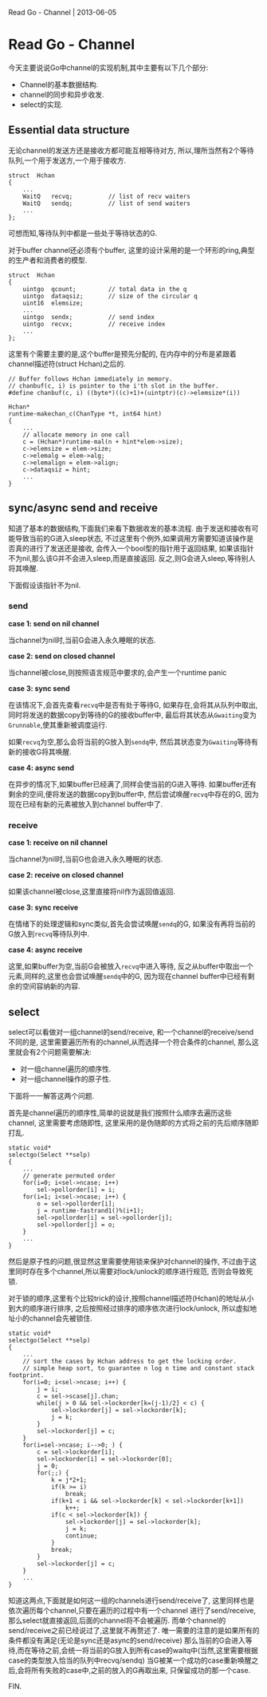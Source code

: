 Read Go - Channel | 2013-06-05
# Read Go - Channel

今天主要说说Go中channel的实现机制,其中主要有以下几个部分:

- Channel的基本数据结构.
- channel的同步和异步收发.
- select的实现.

## Essential data structure



无论channel的发送方还是接收方都可能互相等待对方,
所以,理所当然有2个等待队列,一个用于发送方,一个用于接收方.

~~~ 
struct	Hchan
{
	...
	WaitQ	recvq;			// list of recv waiters
	WaitQ	sendq;			// list of send waiters
	...
};
~~~
可想而知,等待队列中都是一些处于等待状态的G.

对于buffer channel还必须有个buffer,
这里的设计采用的是一个环形的ring,典型的生产者和消费者的模型.

~~~ 
struct	Hchan
{
	uintgo	qcount;			// total data in the q
	uintgo	dataqsiz;		// size of the circular q
	uint16	elemsize;
	...
	uintgo	sendx;			// send index
	uintgo	recvx;			// receive index
	...
};
~~~
这里有个需要主要的是,这个buffer是预先分配的,
在内存中的分布是紧跟着channel描述符(struct Hchan)之后的.

~~~ 
// Buffer follows Hchan immediately in memory.
// chanbuf(c, i) is pointer to the i'th slot in the buffer.
#define chanbuf(c, i) ((byte*)((c)+1)+(uintptr)(c)->elemsize*(i))

Hchan*
runtime·makechan_c(ChanType *t, int64 hint)
{
	...
	// allocate memory in one call
	c = (Hchan*)runtime·mal(n + hint*elem->size);
	c->elemsize = elem->size;
	c->elemalg = elem->alg;
	c->elemalign = elem->align;
	c->dataqsiz = hint;
	...
}
~~~

## sync/async send and receive



知道了基本的数据结构,下面我们来看下数据收发的基本流程.
由于发送和接收有可能导致当前的G进入sleep状态,
不过这里有个例外,如果调用方需要知道该操作是否真的进行了发送还是接收,
会传入一个bool型的指针用于返回结果,
如果该指针不为nil,那么该G并不会进入sleep,而是直接返回.
反之,则G会进入sleep,等待别人将其唤醒.

下面假设该指针不为nil.

### send



**case 1: send on nil channel**

当channel为nil时,当前G会进入永久睡眠的状态.

**case 2: send on closed channel**

当channel被close,则按照语言规范中要求的,会产生一个runtime panic

**case 3: sync send**

在该情况下,会首先查看`recvq`中是否有处于等待G,
如果存在,会将其从队列中取出,同时将发送的数据copy到等待的G的接收buffer中,
最后将其状态从`Gwaiting`变为`Grunnable`,使其重新被调度运行.

如果`recvq`为空,那么会将当前的G放入到`sendq`中,
然后其状态变为`Gwaiting`等待有新的接收G将其唤醒.

**case 4: async send**

在异步的情况下,如果buffer已经满了,同样会使当前的G进入等待.
如果buffer还有剩余的空间,便将发送的数据copy到buffer中,
然后尝试唤醒`recvq`中存在的G, 因为现在已经有新的元素被放入到channel buffer中了.

### receive



**case 1: receive on nil channel**

当channel为nil时,当前G也会进入永久睡眠的状态.

**case 2: receive on closed channel**

如果该channel被close,这里直接将nil作为返回值返回.

**case 3: sync receive**

在情绪下的处理逻辑和sync类似,首先会尝试唤醒`sendq`的G,
如果没有再将当前的G放入到`recvq`等待队列中.

**case 4: async receive**

这里,如果buffer为空,当前G会被放入`recvq`中进入等待,
反之从buffer中取出一个元素,同样的,这里也会尝试唤醒`sendq`中的G,
因为现在channel buffer中已经有剩余的空间容纳新的内容.

## select



select可以看做对一组channel的send/receive,
和一个channel的receive/send不同的是,
这里需要遍历所有的channel,从而选择一个符合条件的channel,
那么这里就会有2个问题需要解决:

- 对一组channel遍历的顺序性.
- 对一组channel操作的原子性.

下面将一一解答这两个问题.

首先是channel遍历的顺序性,简单的说就是我们按照什么顺序去遍历这些channel,
这里需要考虑随即性,
这里采用的是伪随即的方式将之前的先后顺序随即打乱.

~~~ 
static void*
selectgo(Select **selp)
{
	...
	// generate permuted order
	for(i=0; i<sel->ncase; i++)
		sel->pollorder[i] = i;
	for(i=1; i<sel->ncase; i++) {
		o = sel->pollorder[i];
		j = runtime·fastrand1()%(i+1);
		sel->pollorder[i] = sel->pollorder[j];
		sel->pollorder[j] = o;
	}
	...
}
~~~

然后是原子性的问题,很显然这里需要使用锁来保护对channel的操作,
不过由于这里同时存在多个channel,所以需要对lock/unlock的顺序进行规范,
否则会导致死锁.

对于锁的顺序,这里有个比较trick的设计,按照channel描述符(Hchan)的地址从小到大的顺序进行排序,
之后按照经过排序的顺序依次进行lock/unlock,
所以虚拟地址小的channel会先被锁住.

~~~ 
static void*
selectgo(Select **selp)
{
	...
	// sort the cases by Hchan address to get the locking order.
	// simple heap sort, to guarantee n log n time and constant stack footprint.
	for(i=0; i<sel->ncase; i++) {
		j = i;
		c = sel->scase[j].chan;
		while(j > 0 && sel->lockorder[k=(j-1)/2] < c) {
			sel->lockorder[j] = sel->lockorder[k];
			j = k;
		}
		sel->lockorder[j] = c;
	}
	for(i=sel->ncase; i-->0; ) {
		c = sel->lockorder[i];
		sel->lockorder[i] = sel->lockorder[0];
		j = 0;
		for(;;) {
			k = j*2+1;
			if(k >= i)
				break;
			if(k+1 < i && sel->lockorder[k] < sel->lockorder[k+1])
				k++;
			if(c < sel->lockorder[k]) {
				sel->lockorder[j] = sel->lockorder[k];
				j = k;
				continue;
			}
			break;
		}
		sel->lockorder[j] = c;
	}
	...
}
~~~

知道这两点,下面就是如何这一组的channels进行send/receive了,
这里同样也是依次遍历每个channel,只要在遍历的过程中有一个channel
进行了send/receive,那么select就直接返回,后面的channel将不会被遍历.
而单个channel的send/receive之前已经说过了,这里就不再赘述了.
唯一需要的注意的是如果所有的条件都没有满足(无论是sync还是async的send/receive)
那么当前的G会进入等待,而在等待之前,会统一将当前的G放入到所有case的waitq中(当然,这里需要根据case的类型放入恰当的队列中recvq/sendq)
当G被某一个成功的case重新唤醒之后,会将所有失败的case中,之前的放入的G再取出来,
只保留成功的那一个case.

FIN.
